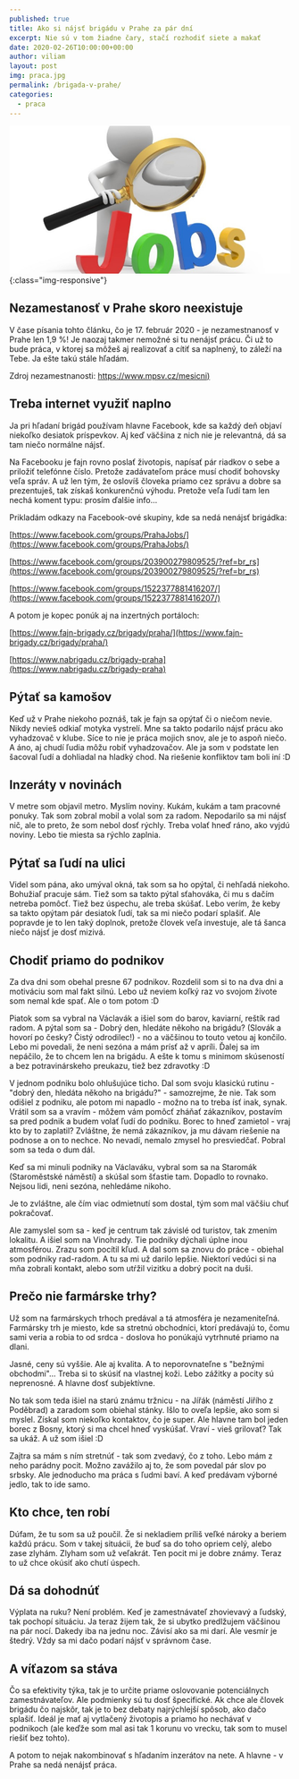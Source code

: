 ```yaml
---
published: true
title: Ako si nájsť brigádu v Prahe za pár dní
excerpt: Nie sú v tom žiadne čary, stačí rozhodiť siete a makať
date: 2020-02-26T10:00:00+00:00
author: viliam
layout: post
img: praca.jpg
permalink: /brigada-v-prahe/
categories:
  - praca
---
```


![Viliam Brozman](/images/praca-b.jpg){:class="img-responsive"}

## Nezamestanosť v Prahe skoro neexistuje

V čase písania tohto článku, čo je 17. február 2020 - je nezamestnanosť v Prahe len 1,9 %! Je naozaj takmer nemožné si tu nenájsť prácu. Či už to bude práca, v ktorej sa môžeš aj realizovať a cítiť sa naplnený, to záleží na Tebe. Ja ešte takú stále hľadám.

Zdroj nezamestnanosti: [https://www.mpsv.cz/mesicni)](https://www.mpsv.cz/mesicni)

## Treba internet využiť naplno

Ja pri hľadaní brigád používam hlavne Facebook, kde sa každý deň objaví niekoľko desiatok príspevkov. Aj keď väčšina z nich nie je relevantná, dá sa tam niečo normálne nájsť.

Na Facebooku je fajn rovno poslať životopis, napísať pár riadkov o sebe a priložiť telefónne číslo. Pretože zadávateľom práce musí chodiť bohovsky veľa správ. A už len tým, že oslovíš človeka priamo cez správu a dobre sa prezentuješ, tak získaš konkurenčnú výhodu. Pretože veľa ľudí tam len nechá koment typu: prosím ďalšie info... 

Prikladám odkazy na Facebook-ové skupiny, kde sa nedá nenájsť brigádka:


[https://www.facebook.com/groups/PrahaJobs/](https://www.facebook.com/groups/PrahaJobs/)

[https://www.facebook.com/groups/203900279809525/?ref=br_rs](https://www.facebook.com/groups/203900279809525/?ref=br_rs)

[https://www.facebook.com/groups/1522377881416207/](https://www.facebook.com/groups/1522377881416207/)

A potom je kopec ponúk aj na inzertných portáloch:

[https://www.fajn-brigady.cz/brigady/praha/](https://www.fajn-brigady.cz/brigady/praha/)

[https://www.nabrigadu.cz/brigady-praha](https://www.nabrigadu.cz/brigady-praha)

## Pýtať sa kamošov

Keď už v Prahe niekoho poznáš, tak je fajn sa opýtať či o niečom nevie. Nikdy nevieš odkiaľ motyka vystrelí. Mne sa takto podarilo nájsť prácu ako vyhadzovač v klube. Síce to nie je práca mojich snov, ale je to aspoň niečo. A áno, aj chudí ľudia môžu robiť vyhadzovačov. Ale ja som v podstate len šacoval ľudí a dohliadal na hladký chod. Na riešenie konfliktov tam boli iní :D

## Inzeráty v novinách

V metre som objavil metro. Myslím noviny. Kukám, kukám a tam pracovné ponuky. Tak som zobral mobil a volal som za radom. Nepodarilo sa mi nájsť nič, ale to preto, že som nebol dosť rýchly. Treba volať hneď ráno, ako vyjdú noviny. Lebo tie miesta sa rýchlo zaplnia.

## Pýtať sa ľudí na ulici

Videl som pána, ako umýval okná, tak som sa ho opýtal, či nehľadá niekoho. Bohužiaľ pracuje sám. Tiež som sa takto pýtal sťahováka, či mu s dačím netreba pomôcť. Tiež bez úspechu, ale treba skúšať. Lebo verím, že keby sa takto opýtam pár desiatok ľudí, tak sa mi niečo podarí splašiť. Ale popravde je to len taký doplnok, pretože človek veľa investuje, ale tá šanca niečo nájsť je dosť mizivá.

## Chodiť priamo do podnikov

Za dva dni som obehal presne 67 podnikov. Rozdelil som si to na dva dni a motiváciu som mal fakt silnú. Lebo už neviem koľký raz vo svojom živote som nemal kde spať. Ale o tom potom :D

Piatok som sa vybral na Václavák a išiel som do barov, kaviarní, reštík rad radom. A pýtal som sa - Dobrý den, hledáte někoho na brigádu? (Slovák a hovorí po česky? Čistý odrodilec!) - no a väčšinou to touto vetou aj končilo. Lebo mi povedali, že neni sezóna a mám prísť až v apríli. Ďalej sa im nepáčilo, že to chcem len na brigádu. A ešte k tomu s minimom skúseností a bez potravinárskeho preukazu, tiež bez zdravotky :D

V jednom podniku bolo ohlušujúce ticho. Dal som svoju klasickú rutinu - "dobrý den, hledáta někoho na brigádu?" - samozrejme, že nie. Tak som odišiel z podniku, ale potom mi napadlo - možno na to treba ísť inak, synak. Vrátil som sa a vravím - môžem vám pomôcť zháňať zákazníkov, postavím sa pred podnik a budem volať ľudí do podniku. Borec to hneď zamietol - vraj kto by to zaplatil? Zvláštne, že nemá zákazníkov, ja mu dávam riešenie na podnose a on to nechce. No nevadí, nemalo zmysel ho presviedčať. Pobral som sa teda o dum dál.

Keď sa mi minuli podniky na Václaváku, vybral som sa na Staromák (Staroměstské náměstí) a skúšal som šťastie tam. Dopadlo to rovnako. Nejsou lidi, neni sezóna, nehledáme nikoho.

Je to zvláštne, ale čím viac odmietnutí som dostal, tým som mal väčšiu chuť pokračovať.

Ale zamyslel som sa - keď je centrum tak závislé od turistov, tak zmením lokalitu. A išiel som na Vinohrady. Tie podniky dýchali úplne inou atmosférou. Zrazu som pocítil kľud. A dal som sa znovu do práce - obiehal som podniky rad-radom. A tu sa mi už darilo lepšie. Niektorí vedúci si na mňa zobrali kontakt, alebo som utŕžil vizitku a dobrý pocit na duši.

## Prečo nie farmárske trhy?

Už som na farmárskych trhoch predával a tá atmosféra je nezameniteľná. Farmársky trh je miesto, kde sa stretnú obchodníci, ktorí predávajú to, čomu sami veria a robia to od srdca - doslova ho ponúkajú vytrhnuté priamo na dlani. 

Jasné, ceny sú vyššie. Ale aj kvalita. A to neporovnateľne s "bežnými obchodmi"... Treba si to skúsiť na vlastnej koži. Lebo zážitky a pocity sú neprenosné. A hlavne dosť subjektívne.

No tak som teda išiel na starú známu tržnicu - na Jířák (náměstí Jiřího z Poděbrad) a zaradom som obiehal stánky. Išlo to oveľa lepšie, ako som si myslel. Získal som niekoľko kontaktov, čo je super. Ale hlavne tam bol jeden borec z Bosny, ktorý si ma chcel hneď vyskúšať. Vraví - vieš grilovať? Tak sa ukáž. A už som išiel :D 

Zajtra sa mám s ním stretnúť - tak som zvedavý, čo z toho. Lebo mám z neho parádny pocit. Možno zavážilo aj to, že som povedal pár slov po srbsky. Ale jednoducho ma práca s ľudmi baví. A keď predávam výborné jedlo, tak to ide samo.

## Kto chce, ten robí

Dúfam, že tu som sa už poučil. Že si nekladiem príliš veľké nároky a beriem každú prácu. Som v takej situácii, že buď sa do toho opriem celý, alebo zase zlyhám. Zlyham som už veľakrát. Ten pocit mi je dobre známy. Teraz to už chce okúsiť ako chutí úspech.

## Dá sa dohodnúť

Výplata na ruku? Není problém. Keď je zamestnávateľ zhovievavý a ľudský, tak pochopí situáciu. Ja teraz žijem tak, že si ubytko predlžujem väčšinou na pár nocí. Dakedy iba na jednu noc. Závisí ako sa mi darí. Ale vesmír je štedrý. Vždy sa mi dačo podarí nájsť v správnom čase.

## A víťazom sa stáva

Čo sa efektivity týka, tak je to určite priame oslovovanie potenciálnych zamestnávateľov. Ale podmienky sú tu dosť špecifické. Ak chce ale človek brigádu čo najskôr, tak je to bez debaty najrýchlejší spôsob, ako dačo splašiť. Ideál je mať aj vytlačený životopis a priamo ho nechávať v podnikoch (ale keďže som mal asi tak 1 korunu vo vrecku, tak som to musel riešiť bez tohto).

A potom to nejak nakombinovať s hľadaním inzerátov na nete. A hlavne - v Prahe sa nedá nenájsť práca.
